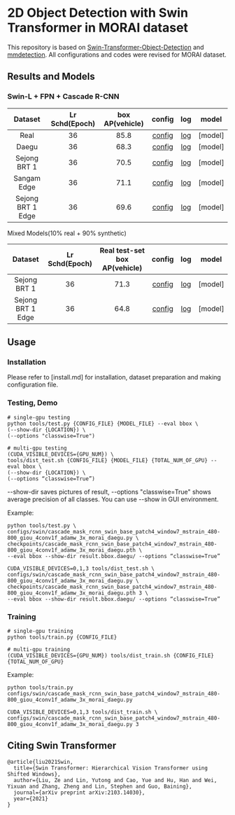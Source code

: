 # 2D Object Detection with Swin Transformer in MORAI dataset

This repository is based on [Swin-Transformer-Object-Detection](https://github.com/SwinTransformer/Swin-Transformer-Object-Detection) and [mmdetection](https://github.com/open-mmlab/mmdetection). All configurations and codes were revised for MORAI dataset. 

## Results and Models

### Swin-L + FPN + Cascade R-CNN

| Dataset | Lr Schd(Epoch) | box AP(vehicle) | config | log | model |
| :---: | :---: | :---: | :---: | :---: | :---: |
| Real | 36 | 85.8 | [config](configs/swin/cascade_mask_rcnn_swin_large_patch4_window7_mstrain_480-800_giou_4conv1f_adamw_3x_real.py) | [log](https://drive.google.com/file/d/15eQNQVo6GkVEQruNnyGUa1vfqzQ_HPZX/view?usp=share_link) | [model] |
| Daegu | 36 | 68.3 | [config](configs/swin/cascade_mask_rcnn_swin_large_patch4_window7_mstrain_480-800_giou_4conv1f_adamw_3x_morai_daegu.py) | [log](https://drive.google.com/file/d/1tYdIgFhjfbFgy4Hkm6ARBoFODyri2QdL/view?usp=share_link) | [model] |
| Sejong BRT 1 | 36 | 70.5 | [config](configs/swin/cascade_mask_rcnn_swin_large_patch4_window7_mstrain_480-800_giou_4conv1f_adamw_3x_morai_sejong_1.py) | [log](https://drive.google.com/file/d/1w5hY-Gnq1xZFZPMTlxndfBPVBMTM31jX/view?usp=share_link) | [model] |
| Sangam Edge | 36 | 71.1 | [config](configs/swin/cascade_mask_rcnn_swin_large_patch4_window7_mstrain_480-800_giou_4conv1f_adamw_3x_morai_sangam_edge.py) | [log](https://drive.google.com/file/d/1ZcHoSe4LyJZKgbCYGTfwSdYx8UtL9OTt/view?usp=share_link) | [model] |
| Sejong BRT 1 Edge | 36 | 69.6 | [config](configs/swin/cascade_mask_rcnn_swin_large_patch4_window7_mstrain_480-800_giou_4conv1f_adamw_3x_morai_sejong_1_edge.py) | [log](https://drive.google.com/file/d/1V_931i0cTPIEAzVbcclSJAqVWg_fREvB/view?usp=share_link) | [model] |

Mixed Models(10% real + 90% synthetic)

| Dataset | Lr Schd(Epoch) | Real test-set box AP(vehicle) | config | log | model |
| :---: | :---: | :---: | :---: | :---: | :---: |
| Sejong BRT 1 | 36 | 71.3 | [config](configs/swin/cascade_mask_rcnn_swin_large_patch4_window7_mstrain_480-800_giou_4conv1f_adamw_3x_morai_sejong_1_mix.py) | [log](https://drive.google.com/file/d/1GN7tjMUQcrCaEuRTJgSGp1AUAxbJCUvh/view?usp=share_link) | [model] |
| Sejong BRT 1 Edge | 36 | 64.8 | [config](configs/swin/cascade_mask_rcnn_swin_large_patch4_window7_mstrain_480-800_giou_4conv1f_adamw_3x_morai_sejong_1_edge_mix.py) | [log](https://drive.google.com/file/d/1CgcZwRIv16wBCu4D_ghDLHmwjA_XHR38/view?usp=share_link) | [model] |

## Usage

### Installation

Please refer to [install.md] for installation, dataset preparation and making configuration file.

### Testing, Demo
```
# single-gpu testing
python tools/test.py {CONFIG_FILE} {MODEL_FILE} --eval bbox \
(--show-dir {LOCATION}) \
(--options "classwise=True")

# multi-gpu testing
(CUDA_VISIBLE_DEVICES={GPU_NUM}) \
tools/dist_test.sh {CONFIG_FILE} {MODEL_FILE} {TOTAL_NUM_OF_GPU} --eval bbox \
(--show-dir {LOCATION}) \
(--options “classwise=True”)
```

--show-dir saves pictures of result, --options "classwise=True" shows average precision of all classes.
You can use --show in GUI environment.

Example:
```
python tools/test.py \
configs/swin/cascade_mask_rcnn_swin_base_patch4_window7_mstrain_480-800_giou_4conv1f_adamw_3x_morai_daegu.py \
checkpoints/cascade_mask_rcnn_swin_base_patch4_window7_mstrain_480-800_giou_4conv1f_adamw_3x_morai_daegu.pth \
--eval bbox --show-dir result.bbox.daegu/ --options “classwise=True”

CUDA_VISIBLE_DEVICES=0,1,3 tools/dist_test.sh \
configs/swin/cascade_mask_rcnn_swin_base_patch4_window7_mstrain_480-800_giou_4conv1f_adamw_3x_morai_daegu.py \
checkpoints/cascade_mask_rcnn_swin_base_patch4_window7_mstrain_480-800_giou_4conv1f_adamw_3x_morai_daegu.pth 3 \
--eval bbox --show-dir result.bbox.daegu/ --options “classwise=True”
```

### Training

```
# single-gpu training
python tools/train.py {CONFIG_FILE}

# multi-gpu training
(CUDA_VISIBLE_DEVICES={GPU_NUM}) tools/dist_train.sh {CONFIG_FILE} {TOTAL_NUM_OF_GPU}
```

Example:
```
python tools/train.py configs/swin/cascade_mask_rcnn_swin_base_patch4_window7_mstrain_480-800_giou_4conv1f_adamw_3x_morai_daegu.py

CUDA_VISIBLE_DEVICES=0,1,3 tools/dist_train.sh \
configs/swin/cascade_mask_rcnn_swin_base_patch4_window7_mstrain_480-800_giou_4conv1f_adamw_3x_morai_daegu.py 3
```

## Citing Swin Transformer
```
@article{liu2021Swin,
  title={Swin Transformer: Hierarchical Vision Transformer using Shifted Windows},
  author={Liu, Ze and Lin, Yutong and Cao, Yue and Hu, Han and Wei, Yixuan and Zhang, Zheng and Lin, Stephen and Guo, Baining},
  journal={arXiv preprint arXiv:2103.14030},
  year={2021}
}
```
